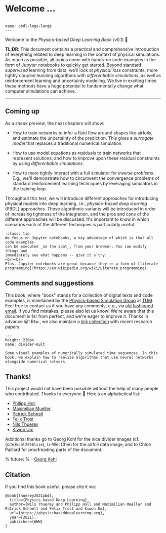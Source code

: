 Welcome ... 
============================

```{figure} resources/logo-xl.jpg
---
name: pbdl-logo-large
---
```

Welcome to the _Physics-based Deep Learning Book_ (v0.1) 👋

**TL;DR**: 
This document contains a practical and comprehensive introduction of everything
related to deep learning in the context of physical simulations.
As much as possible, all topics come with hands-on code examples in the 
form of Jupyter notebooks to quickly get started.
Beyond standard _supervised_ learning from data, we'll look at _physical loss_ constraints, 
more tightly coupled learning algorithms with _differentiable simulations_, as well as 
reinforcement learning and uncertainty modeling.
We live in exciting times: these methods have a huge potential to fundamentally 
change what computer simulations can achieve.

---

## Coming up

As a _sneak preview_, the next chapters will show:

- How to train networks to infer a fluid flow around shapes like airfoils, and estimate the uncertainty of the prediction. This gives a _surrogate model_ that replaces a traditional numerical simulation.

- How to use model equations as residuals to train networks that represent solutions, and how to improve upon these residual constraints by using _differentiable simulations_.

- How to more tightly interact with a full simulator for _inverse problems_. E.g., we'll demonstrate how to circumvent the convergence problems of standard reinforcement learning techniques by leveraging simulators in the training loop.

Throughout this text,
we will introduce different approaches for introducing physical models
into deep learning, i.e., _physics-based deep learning_ (PBDL) approaches.
These algorithmic variants will be introduced in order of increasing
tightness of the integration, and the pros and cons of the different approaches
will be discussed. It's important to know in which scenarios each of the
different techniques is particularly useful.


```{admonition} Executable code, right here, right now
:class: tip
We focus on Jupyter notebooks, a key advantage of which is that all code examples
can be executed _on the spot_, from your browser. You can modify things and 
immediately see what happens -- give it a try...
<br><br>
Plus, Jupyter notebooks are great because they're a form of [literate programming](https://en.wikipedia.org/wiki/Literate_programming).
```



## Comments and suggestions

This _book_, where "book" stands for a collection of digital texts and code examples,
is maintained by the
[Physics-based Simulation Group](https://ge.in.tum.de) at [TUM](https://www.tum.de). 
Feel free to contact us if you have any comments, e.g., via [old fashioned email](mailto:i15ge@cs.tum.edu).
If you find mistakes, please also let us know! We're aware that this document is far from perfect,
and we're eager to improve it. Thanks in advance 😀! 
Btw., we also maintain a [link collection](https://github.com/thunil/Physics-Based-Deep-Learning) with recent research papers.


```{figure} resources/divider-mult.jpg
---
height: 220px
name: divider-mult
---
Some visual examples of numerically simulated time sequences. In this book, we explain how to realize algorithms that use neural networks alongside numerical solvers.
```


## Thanks!

This project would not have been possible without the help of many people who contributed. Thanks to everyone 🙏 Here's an alphabetical list:

- [Philipp Holl](https://ge.in.tum.de/about/philipp-holl/)
- [Maximilian Mueller](https://ge.in.tum.de/)
- [Patrick Schnell](https://ge.in.tum.de/about/patrick-schnell/)
- [Felix Trost](https://ge.in.tum.de/)
- [Nils Thuerey](https://ge.in.tum.de/about/n-thuerey/)
- [Kiwon Um](https://ge.in.tum.de/about/kiwon/)

Additional thanks go to 
Georg Kohl for the nice divider images (cf. {cite}`kohl2020lsim`), 
Li-Wei Chen for the airfoil data image, 
and to 
Chloe Paillard for proofreading parts of the document.

% future:
% - [Georg Kohl](https://ge.in.tum.de/about/georg-kohl/)

## Citation

If you find this book useful, please cite it via:
```
@book{thuerey2021pbdl,
  title={Physics-based Deep Learning},
  author={Nils Thuerey and Philipp Holl and Maximilian Mueller and Patrick Schnell and Felix Trost and Kiwon Um},
  url={https://physicsbaseddeeplearning.org},
  year={2021},
  publisher={WWW}
}
```

